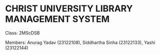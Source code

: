 # CHRIST UNIVERSITY LIBRARY MANAGEMENT SYSTEM

Class: 2MScDSB

Members: Anurag Yadav (23122108), Siddhartha Sinha (23122133), Yashi (23122144)

